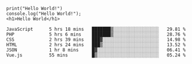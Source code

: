 
```shell
print("Hello World!")
console.log("Hello World!");
<h1>Hello World</h1>
```

<!--START_SECTION:waka-->

```text
JavaScript      5 hrs 18 mins   ███████▒░░░░░░░░░░░░░░░░░   29.81 %
PHP             5 hrs 6 mins    ███████▒░░░░░░░░░░░░░░░░░   28.76 %
CSS             2 hrs 39 mins   ███▓░░░░░░░░░░░░░░░░░░░░░   14.98 %
HTML            2 hrs 24 mins   ███▒░░░░░░░░░░░░░░░░░░░░░   13.52 %
JSON            1 hr 8 mins     █▓░░░░░░░░░░░░░░░░░░░░░░░   06.41 %
Vue.js          55 mins         █▒░░░░░░░░░░░░░░░░░░░░░░░   05.24 %
```

<!--END_SECTION:waka-->

<!--unk0e-->
